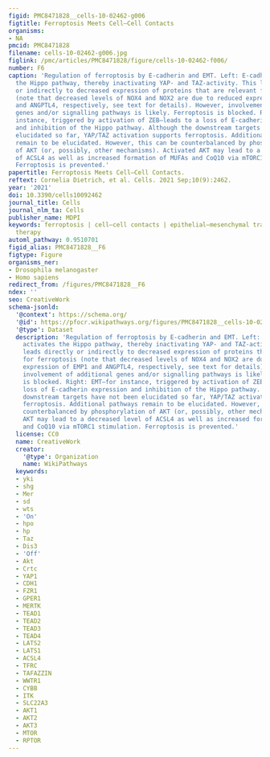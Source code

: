 ```yaml
---
figid: PMC8471828__cells-10-02462-g006
figtitle: Ferroptosis Meets Cell–Cell Contacts
organisms:
- NA
pmcid: PMC8471828
filename: cells-10-02462-g006.jpg
figlink: /pmc/articles/PMC8471828/figure/cells-10-02462-f006/
number: F6
caption: 'Regulation of ferroptosis by E-cadherin and EMT. Left: E-cadherin activates
  the Hippo pathway, thereby inactivating YAP- and TAZ-activity. This leads directly
  or indirectly to decreased expression of proteins that are relevant for ferroptosis
  (note that decreased levels of NOX4 and NOX2 are due to reduced expression of EMP1
  and ANGPTL4, respectively, see text for details). However, involvement of additional
  genes and/or signalling pathways is likely. Ferroptosis is blocked. Right: EMT—for
  instance, triggered by activation of ZEB—leads to a loss of E-cadherin expression
  and inhibition of the Hippo pathway. Although the downstream targets have not been
  elucidated so far, YAP/TAZ activation supports ferroptosis. Additional pathways
  remain to be elucidated. However, this can be counterbalanced by phosphorylation
  of AKT (or, possibly, other mechanisms). Activated AKT may lead to a decreased level
  of ACSL4 as well as increased formation of MUFAs and CoQ10 via mTORC1 stimulation.
  Ferroptosis is prevented.'
papertitle: Ferroptosis Meets Cell–Cell Contacts.
reftext: Cornelia Dietrich, et al. Cells. 2021 Sep;10(9):2462.
year: '2021'
doi: 10.3390/cells10092462
journal_title: Cells
journal_nlm_ta: Cells
publisher_name: MDPI
keywords: ferroptosis | cell–cell contacts | epithelial–mesenchymal transition | cancer
  therapy
automl_pathway: 0.9510701
figid_alias: PMC8471828__F6
figtype: Figure
organisms_ner:
- Drosophila melanogaster
- Homo sapiens
redirect_from: /figures/PMC8471828__F6
ndex: ''
seo: CreativeWork
schema-jsonld:
  '@context': https://schema.org/
  '@id': https://pfocr.wikipathways.org/figures/PMC8471828__cells-10-02462-g006.html
  '@type': Dataset
  description: 'Regulation of ferroptosis by E-cadherin and EMT. Left: E-cadherin
    activates the Hippo pathway, thereby inactivating YAP- and TAZ-activity. This
    leads directly or indirectly to decreased expression of proteins that are relevant
    for ferroptosis (note that decreased levels of NOX4 and NOX2 are due to reduced
    expression of EMP1 and ANGPTL4, respectively, see text for details). However,
    involvement of additional genes and/or signalling pathways is likely. Ferroptosis
    is blocked. Right: EMT—for instance, triggered by activation of ZEB—leads to a
    loss of E-cadherin expression and inhibition of the Hippo pathway. Although the
    downstream targets have not been elucidated so far, YAP/TAZ activation supports
    ferroptosis. Additional pathways remain to be elucidated. However, this can be
    counterbalanced by phosphorylation of AKT (or, possibly, other mechanisms). Activated
    AKT may lead to a decreased level of ACSL4 as well as increased formation of MUFAs
    and CoQ10 via mTORC1 stimulation. Ferroptosis is prevented.'
  license: CC0
  name: CreativeWork
  creator:
    '@type': Organization
    name: WikiPathways
  keywords:
  - yki
  - shg
  - Mer
  - sd
  - wts
  - 'On'
  - hpo
  - hp
  - Taz
  - Dis3
  - 'Off'
  - Akt
  - Crtc
  - YAP1
  - CDH1
  - FZR1
  - GPER1
  - MERTK
  - TEAD1
  - TEAD2
  - TEAD3
  - TEAD4
  - LATS2
  - LATS1
  - ACSL4
  - TFRC
  - TAFAZZIN
  - WWTR1
  - CYBB
  - ITK
  - SLC22A3
  - AKT1
  - AKT2
  - AKT3
  - MTOR
  - RPTOR
---
```

